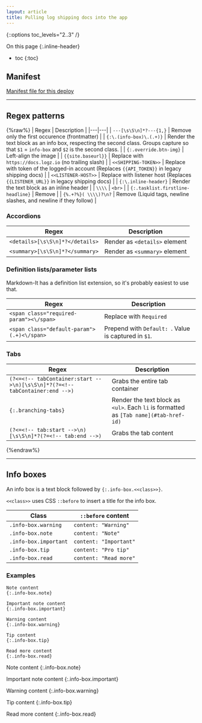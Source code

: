 ```yaml
---
layout: article
title: Pulling log shipping docs into the app
---
```


{::options toc_levels="2..3" /}

On this page
{:.inline-header}

* toc
{:toc}

## Manifest

[Manifest file for this deploy]({{site.baseurl}}/data/shipping-manifest.json)

---

## Regex patterns

{%raw%}
| Regex | Description |
|---|---|
| `---[\s\S\n]*?---{1,}` | Remove only the first occurence (frontmatter) |
| `{:\.(info-box)\.(.+)}` | Render the text block as an info box, respecting the second class. Groups capture so that `$1` = `info-box` and `$2` is the second class. |
| `{:.override.btn-img}` | Left-align the image |
| `{{site.baseurl}}` | Replace with `https://docs.logz.io` (no trailing slash) |
| `<<SHIPPING-TOKEN>>` | Replace with token of the logged-in account (Replaces `{{API_TOKEN}}` in legacy shipping docs) |
| `<<LISTENER-HOST>>` | Replace with listener host (Replaces `{{LISTENER_URL}}` in legacy shipping docs) |
| `{:\.inline-header}` | Render the text block as an inline header |
| `\\\\` | `<br>` |
| `{:.tasklist.firstline-headline}` | Remove |
| `{%.+?%}( \\\\)?\n?` | Remove (Liquid tags, newline slashes, and newline if they follow) |

### Accordions

| Regex | Description |
|---|---|
| `<details>[\s\S\n]*?</details>` | Render as `<details>` element |
| `<summary>[\s\S\n]*?</summary>` | Render as `<summary>` element |


### Definition lists/parameter lists

Markdown-It has a definition list extension, so it's probably easiest to use that.

| Regex | Description |
|---|---|
| `<span class="required-param"><\/span>` | Replace with `Required` |
| `<span class="default-param">(.+)<\/span>` | Prepend with `Default: `. Value is captured in `$1`. |

<!-- | `(.+\n:(.+\n){1,}(\n)){1,}` | Captures the entire definition list, to be rendered in `<dl>` container. |
| `.+\n(?=:(.+\n){1,}\n)` | Capture definition term (first line), to be rendered as `<dt>` |
| `(?<=.+\n):(.+\n){1,}(?=\n)` | Capture definition (all lines), to be rendered as `<dd>` | -->

### Tabs

| Regex | Description |
|---|---|
| `(?<=<!-- tabContainer:start -->\n)[\s\S\n]*?(?=<!-- tabContainer:end -->)` | Grabs the entire tab container |
| `{:.branching-tabs}` | Render the text block as `<ul>`. Each `li` is formatted as `[Tab name](#tab-href-id)` |
| `(?<=<!-- tab:start -->\n)[\s\S\n]*?(?=<!-- tab:end -->)` | Grabs the tab content |

{%endraw%}

---

## Info boxes

An info box is a text block followed by `{:.info-box.<<class>>}`.

`<<class>>` uses CSS `::before` to insert a title for the info box.

| Class | `::before` content |
|---|---|
| `.info-box.warning` | `content: "Warning"` |
| `.info-box.note` | `content: "Note"` |
| `.info-box.important` | `content: "Important"` |
| `.info-box.tip` | `content: "Pro tip"` |
| `.info-box.read` | `content: "Read more"` |

### Examples

```
Note content
{:.info-box.note}

Important note content
{:.info-box.important}

Warning content
{:.info-box.warning}

Tip content
{:.info-box.tip}

Read more content
{:.info-box.read}
```

Note content
{:.info-box.note}

Important note content
{:.info-box.important}

Warning content
{:.info-box.warning}

Tip content
{:.info-box.tip}

Read more content
{:.info-box.read}
